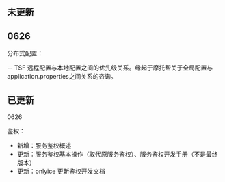## 未更新

## 0626

分布式配置：

-- TSF 远程配置与本地配置之间的优先级关系。缘起于摩托帮关于全局配置与application.properties之间关系的咨询。

## 已更新

0626

鉴权：

- 新增：服务鉴权概述
- 更新：服务鉴权基本操作（取代原服务鉴权）、服务鉴权开发手册（不是最终版本）
- 更新：onlyice 更新鉴权开发文档